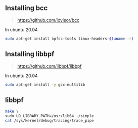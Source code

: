 ## Installing bcc
> https://github.com/iovisor/bcc

In ubuntu 20.04
```bash
sudo apt-get install bpfcc-tools linux-headers-$(uname -r)
```

## Installing libbpf
> https://github.com/libbpf/libbpf

In ubuntu 20.04
```bash
sudo apt-get install -y gcc-multilib
```

## libbpf
```bash
make \
sudo LD_LIBRARY_PATH=/usr/lib64 ./simple
cat /sys/kernel/debug/tracing/trace_pipe
```
